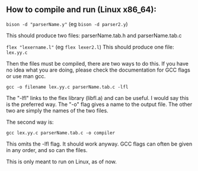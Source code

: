 ## How to compile and run (Linux x86_64):

`bison -d "parserName.y"` 
(eg `bison -d parser2.y`)

This should produce two files: parserName.tab.h and parserName.tab.c

`flex "lexername.l"` 
(eg `flex lexer2.l`)
	This should produce one file: `lex.yy.c`

Then the files must be compiled, there are two ways to do this. 
If you have no idea what you are doing, please check the documentation for GCC flags or use man gcc.

`gcc -o filename lex.yy.c parserName.tab.c -lfl`

The "-lfl" links to the flex library (libfl.a) and can be useful. I would say this is the preferred way.
The "-o" flag gives a name to the output file.
The other two are simply the names of the two files.

The second way is:

`gcc lex.yy.c parserName.tab.c -o compiler`

This omits the -lfl flag. It should work anyway. GCC flags can often be given in any order, and so can the files.

This is only meant to run on Linux, as of now. 






